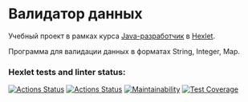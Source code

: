 # Валидатор данных

Учебный проект в рамках курса [Java-разработчик](https://ru.hexlet.io/programs/java) в [Hexlet](https://ru.hexlet.io).

Программа для валидации данных в форматах String, Integer, Map.


### Hexlet tests and linter status:
[![Actions Status](https://github.com/SergeiMed/java-project-78/workflows/hexlet-check/badge.svg)](https://github.com/SergeiMed/java-project-78/actions)
[![Actions Status](https://github.com/SergeiMed/java-project-78/workflows/main/badge.svg)](https://github.com/SergeiMed/java-project-78/actions)
[![Maintainability](https://api.codeclimate.com/v1/badges/d3fc3b621228c00e6f23/maintainability)](https://codeclimate.com/github/SergeiMed/java-project-78/maintainability)
[![Test Coverage](https://api.codeclimate.com/v1/badges/d3fc3b621228c00e6f23/test_coverage)](https://codeclimate.com/github/SergeiMed/java-project-78/test_coverage)